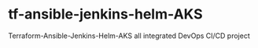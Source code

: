 # tf-ansible-jenkins-helm-AKS
Terraform-Ansible-Jenkins-Helm-AKS all integrated DevOps CI/CD project
